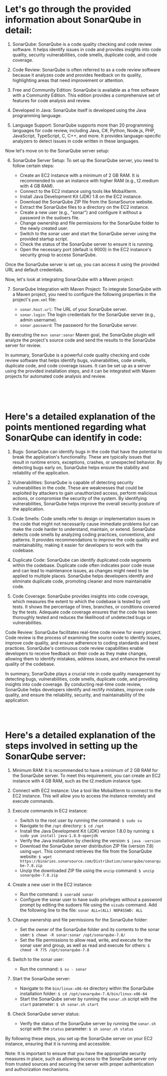 # Let's go through the provided information about SonarQube in detail:

1. SonarQube: SonarQube is a code quality checking and code review software. It helps identify issues in code and provides insights into code quality, security vulnerabilities, code smells, duplicate code, and code coverage.

2. Code Review: SonarQube is often referred to as a code review software because it analyzes code and provides feedback on its quality, highlighting areas that need improvement or attention.

3. Free and Community Edition: SonarQube is available as a free software with a Community Edition. This edition provides a comprehensive set of features for code analysis and review.

4. Developed in Java: SonarQube itself is developed using the Java programming language.

5. Language Support: SonarQube supports more than 20 programming languages for code review, including Java, C#, Python, Node.js, PHP, JavaScript, TypeScript, C, C++, and more. It provides language-specific analyzers to detect issues in code written in these languages.

Now let's move on to the SonarQube server setup:

6. SonarQube Server Setup: To set up the SonarQube server, you need to follow certain steps:

   - Create an EC2 instance with a minimum of 2 GB RAM. It is recommended to use an instance with higher RAM (e.g., t2.medium with 4 GB RAM).
   - Connect to the EC2 instance using tools like MobaXterm.
   - Install Java Development Kit (JDK) 1.8 on the EC2 instance.
   - Download the SonarQube ZIP file from the SonarSource website.
   - Extract the SonarQube files to a directory on the EC2 instance.
   - Create a new user (e.g., "sonar") and configure it without a password in the sudoers file.
   - Change ownership and file permissions for the SonarQube folder to the newly created user.
   - Switch to the sonar user and start the SonarQube server using the provided startup script.
   - Check the status of the SonarQube server to ensure it is running.
   - Open the necessary port (default is 9000) in the EC2 instance's security group to access SonarQube.

Once the SonarQube server is set up, you can access it using the provided URL and default credentials.

Now, let's look at integrating SonarQube with a Maven project:

7. SonarQube Integration with Maven Project: To integrate SonarQube with a Maven project, you need to configure the following properties in the project's `pom.xml` file:

   - `sonar.host.url`: The URL of your SonarQube server.
   - `sonar.login`: The login credentials for the SonarQube server (e.g., admin username).
   - `sonar.password`: The password for the SonarQube server.

By executing the `mvn sonar:sonar` Maven goal, the SonarQube plugin will analyze the project's source code and send the results to the SonarQube server for review.

In summary, SonarQube is a powerful code quality checking and code review software that helps identify bugs, vulnerabilities, code smells, duplicate code, and code coverage issues. It can be set up as a server using the provided installation steps, and it can be integrated with Maven projects for automated code analysis and review.

<br/>
<br/>
<br/>


# Here's a detailed explanation of the points mentioned regarding what SonarQube can identify in code:

1) Bugs: SonarQube can identify bugs in the code that have the potential to break the application's functionality. These are typically issues that result in runtime errors, exceptions, crashes, or unexpected behavior. By detecting bugs early on, SonarQube helps ensure the stability and reliability of the application.

2) Vulnerabilities: SonarQube is capable of detecting security vulnerabilities in the code. These are weaknesses that could be exploited by attackers to gain unauthorized access, perform malicious actions, or compromise the security of the system. By identifying vulnerabilities, SonarQube helps improve the overall security posture of the application.

3) Code Smells: Code smells refer to design or implementation issues in the code that might not necessarily cause immediate problems but can make the code harder to understand, maintain, or extend. SonarQube detects code smells by analyzing coding practices, conventions, and patterns. It provides recommendations to improve the code quality and maintainability, making it easier for developers to work with the codebase.

4) Duplicate Code: SonarQube can identify duplicated code segments within the codebase. Duplicate code often indicates poor code reuse and can lead to maintenance issues, as changes might need to be applied to multiple places. SonarQube helps developers identify and eliminate duplicate code, promoting cleaner and more maintainable code.

5) Code Coverage: SonarQube provides insights into code coverage, which measures the extent to which the codebase is tested by unit tests. It shows the percentage of lines, branches, or conditions covered by the tests. Adequate code coverage ensures that the code has been thoroughly tested and reduces the likelihood of undetected bugs or vulnerabilities.

Code Review:
SonarQube facilitates real-time code review for every project. Code review is the process of examining the source code to identify issues, improve code quality, and ensure adherence to coding standards and best practices. SonarQube's continuous code review capabilities enable developers to receive feedback on their code as they make changes, allowing them to identify mistakes, address issues, and enhance the overall quality of the codebase.

In summary, SonarQube plays a crucial role in code quality management by detecting bugs, vulnerabilities, code smells, duplicate code, and providing insights into code coverage. By conducting real-time code review, SonarQube helps developers identify and rectify mistakes, improve code quality, and ensure the reliability, security, and maintainability of the application.

<br/>
<br/>

# Here's a detailed explanation of the steps involved in setting up the SonarQube server:

1) Minimum RAM: It is recommended to have a minimum of 2 GB RAM for the SonarQube server. To meet this requirement, you can create an EC2 instance with 4 GB RAM, such as the t2.medium instance type.

2) Connect with EC2 instance: Use a tool like MobaXterm to connect to the EC2 instance. This will allow you to access the instance remotely and execute commands.

3) Execute commands in EC2 instance:
   - Switch to the root user by running the command: `$ sudo su`
   - Navigate to the `/opt` directory: `$ cd /opt`
   - Install the Java Development Kit (JDK) version 1.8.0 by running: `$ sudo yum install java-1.8.0-openjdk`
   - Verify the Java installation by checking the version: `$ java -version`
   - Download the SonarQube server distribution ZIP file (version 7.8) using `wget`. This command retrieves the file from the SonarQube website: `$ wget https://binaries.sonarsource.com/Distribution/sonarqube/sonarqube-7.8.zip`
   - Unzip the downloaded ZIP file using the `unzip` command: `$ unzip sonarqube-7.8.zip`

4) Create a new user in the EC2 instance:
   - Run the command: `$ useradd sonar`
   - Configure the sonar user to have sudo privileges without a password prompt by editing the sudoers file using the `visudo` command. Add the following line to the file: `sonar ALL=(ALL) NOPASSWD: ALL`

5) Change ownership and file permissions for the SonarQube folder:
   - Set the owner of the SonarQube folder and its contents to the sonar user: `$ chown -R sonar:sonar /opt/sonarqube-7.8/`
   - Set the file permissions to allow read, write, and execute for the sonar user and group, as well as read and execute for others: `$ chmod -R 775 /opt/sonarqube-7.8`

6) Switch to the sonar user:
   - Run the command: `$ su - sonar`

7) Start the SonarQube server:
   - Navigate to the `bin/linux-x86-64` directory within the SonarQube installation folder: `$ cd /opt/sonarqube-7.8/bin/linux-x86-64`
   - Start the SonarQube server by running the `sonar.sh` script with the `start` parameter: `$ sh sonar.sh start`

8) Check SonarQube server status:
   - Verify the status of the SonarQube server by running the `sonar.sh` script with the `status` parameter: `$ sh sonar.sh status`

By following these steps, you set up the SonarQube server on your EC2 instance, ensuring that it is running and accessible.

Note: It is important to ensure that you have the appropriate security measures in place, such as allowing access to the SonarQube server only from trusted sources and securing the server with proper authentication and authorization mechanisms.
